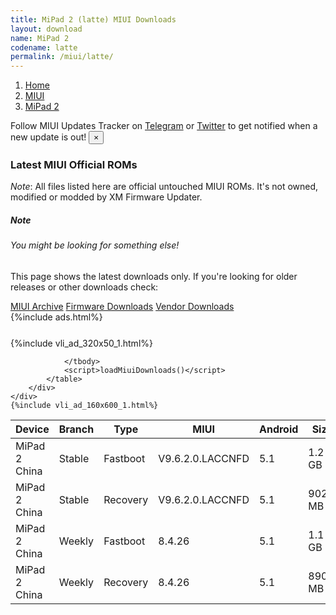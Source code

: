 ```yaml
---
title: MiPad 2 (latte) MIUI Downloads
layout: download
name: MiPad 2
codename: latte
permalink: /miui/latte/
---
```

<nav aria-label="breadcrumb">
    <ol class="breadcrumb">
        <li class="breadcrumb-item"><a href="/">Home</a></li>
        <li class="breadcrumb-item"><a href="/miui/">MIUI</a></li>
        <li class="breadcrumb-item active" aria-current="page"><a href="/miui/latte/">MiPad 2</a></li>
    </ol>
</nav>
<div class="alert alert-primary alert-dismissible fade show" role="alert">
    Follow MIUI Updates Tracker on <a href="https://t.me/MIUIUpdatesTracker" class="alert-link">Telegram</a>
     or <a href="https://twitter.com/MiFwUpdater" class="alert-link">Twitter</a> to get notified when a new update is out!
    <button type="button" class="close" data-dismiss="alert" aria-label="Close">
        <span aria-hidden="true">&times;</span>
    </button>
</div>

### Latest MIUI Official ROMs
*Note*: All files listed here are official untouched MIUI ROMs. It's not owned, modified or modded by XM Firmware Updater.
<div class="card">
  <div class="card-body">
    <h5 class="card-title">Note</h5>
    <h6 class="card-subtitle mb-2 text-muted">You might be looking for something else!</h6>
    <p class="card-text">This page shows the latest downloads only.
     If you're looking for older releases or other downloads check:</p>
    <a href="/archive/miui/latte/" class="card-link">MIUI Archive</a>
    <a href="/firmware/latte/" class="card-link">Firmware Downloads</a>
    <a href="/vendor/latte/" class="card-link">Vendor Downloads</a>
  </div>
</div>
{%include ads.html%}
<div class="row justify-content-center">
    <div class="col-10">
        <div class="table-responsive-md" style="margin-top: 25px;">
            {%include vli_ad_320x50_1.html%}
            <table id="miui" class="display dt-responsive nowrap compact table table-striped table-hover table-sm">
                <thead class="thead-dark">
                    <tr>
                        <th data-ref="device">Device</th>
                        <th data-ref="branch">Branch</th>
                        <th data-ref="type">Type</th>
                        <th data-ref="miui">MIUI</th>
                        <th data-ref="android">Android</th>
                        <th data-ref="size">Size</th>
                        <th data-ref="size">Date</th>
                        <th data-ref="link">Link</th>
                    </tr>
                </thead>
                <tbody>
                <tr><td>MiPad 2 China</td><td>Stable</td><td>Fastboot</td><td>V9.6.2.0.LACCNFD</td><td>5.1</td><td>1.2 GB</td><td>2018-09-07</td><td><a href="/miui/latte/stable/V9.6.2.0.LACCNFD/">Download</a></td></tr>
<tr><td>MiPad 2 China</td><td>Stable</td><td>Recovery</td><td>V9.6.2.0.LACCNFD</td><td>5.1</td><td>902.5 MB</td><td>2018-09-07</td><td><a href="/miui/latte/stable/V9.6.2.0.LACCNFD/">Download</a></td></tr>
<tr><td>MiPad 2 China</td><td>Weekly</td><td>Fastboot</td><td>8.4.26</td><td>5.1</td><td>1.1 GB</td><td>2018-09-07</td><td><a href="/miui/latte/weekly/8.4.26/">Download</a></td></tr>
<tr><td>MiPad 2 China</td><td>Weekly</td><td>Recovery</td><td>8.4.26</td><td>5.1</td><td>890.9 MB</td><td>2018-09-07</td><td><a href="/miui/latte/weekly/8.4.26/">Download</a></td></tr>

                </tbody>
                <script>loadMiuiDownloads()</script>
            </table>
        </div>
    </div>
    {%include vli_ad_160x600_1.html%}
</div>
